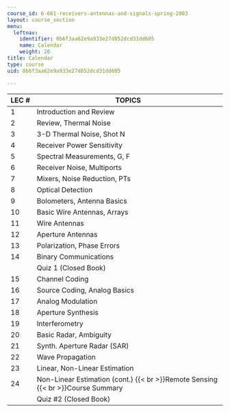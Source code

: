 ```yaml
---
course_id: 6-661-receivers-antennas-and-signals-spring-2003
layout: course_section
menu:
  leftnav:
    identifier: 0b6f3aa62e9a933e27d852dcd31dd605
    name: Calendar
    weight: 20
title: Calendar
type: course
uid: 0b6f3aa62e9a933e27d852dcd31dd605

---
```


| LEC # | TOPICS |
| --- | --- |
| 1 | Introduction and Review |
| 2 | Review, Thermal Noise |
| 3 | 3-D Thermal Noise, Shot N |
| 4 | Receiver Power Sensitivity |
| 5 | Spectral Measurements, G, F |
| 6 | Receiver Noise, Multiports |
| 7 | Mixers, Noise Reduction, PTs |
| 8 | Optical Detection |
| 9 | Bolometers, Antenna Basics |
| 10 | Basic Wire Antennas, Arrays |
| 11 | Wire Antennas |
| 12 | Aperture Antennas |
| 13 | Polarization, Phase Errors |
| 14 | Binary Communications |
|  | Quiz 1 (Closed Book) |
| 15 | Channel Coding |
| 16 | Source Coding, Analog Basics |
| 17 | Analog Modulation |
| 18 | Aperture Synthesis |
| 19 | Interferometry |
| 20 | Basic Radar, Ambiguity |
| 21 | Synth. Aperture Radar (SAR) |
| 22 | Wave Propagation |
| 23 | Linear, Non-Linear Estimation |
| 24 | Non-Linear Estimation (cont.)  {{< br >}}Remote Sensing  {{< br >}}Course Summary |
|  | Quiz #2 (Closed Book)